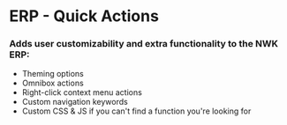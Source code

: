 # ERP - Quick Actions
### Adds user customizability and extra functionality to the NWK ERP:
* Theming options
* Omnibox actions
* Right-click context menu actions
* Custom navigation keywords
* Custom CSS & JS if you can't find a function you're looking for